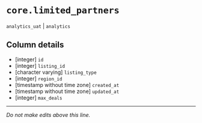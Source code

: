 # `core.limited_partners`
`analytics_uat` | `analytics`

## Column details
* [integer]   `id`
* [integer]   `listing_id`
* [character varying] `listing_type`
* [integer]   `region_id`
* [timestamp without time zone] `created_at`
* [timestamp without time zone] `updated_at`
* [integer]   `max_deals`

-------------------------------------------------------------------------------
*Do not make edits above this line.*
